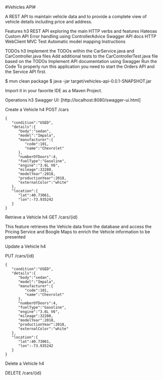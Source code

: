 #Vehicles API#

A REST API to maintain vehicle data and to provide a complete view of vehicle details including price and address.

Features h3
REST API exploring the main HTTP verbs and features
Hateoas
Custom API Error handling using ControllerAdvice
Swagger API docs
HTTP WebClient
MVC Test
Automatic model mapping
Instructions

TODOs h3
Implement the TODOs within the CarService.java and CarController.java files
Add additional tests to the CarControllerTest.java file based on the TODOs
Implement API documentation using Swagger
Run the Code
To properly run this application you need to start the Orders API and the Service API first.

$ mvn clean package
$ java -jar target/vehicles-api-0.0.1-SNAPSHOT.jar

Import it in your favorite IDE as a Maven Project.

Operations h3
Swagger UI: [http://localhost:8080/swagger-ui.html]

Create a Vehicle h4
POST /cars

```
{
   "condition":"USED",
   "details":{
      "body":"sedan",
      "model":"Impala",
      "manufacturer":{
         "code":101,
         "name":"Chevrolet"
      },
      "numberOfDoors":4,
      "fuelType":"Gasoline",
      "engine":"3.6L V6",
      "mileage":32280,
      "modelYear":2018,
      "productionYear":2018,
      "externalColor":"white"
   },
   "location":{
      "lat":40.73061,
      "lon":-73.935242
   }
}
```

Retrieve a Vehicle h4
GET /cars/{id}


This feature retrieves the Vehicle data from the database and access the Pricing Service and Boogle Maps to enrich the Vehicle information to be presented

Update a Vehicle h4

PUT /cars/{id}

```
{
   "condition":"USED",
   "details":{
      "body":"sedan",
      "model":"Impala",
      "manufacturer":{
         "code":101,
         "name":"Chevrolet"
      },
      "numberOfDoors":4,
      "fuelType":"Gasoline",
      "engine":"3.6L V6",
      "mileage":32280,
      "modelYear":2018,
      "productionYear":2018,
      "externalColor":"white"
   },
   "location":{
      "lat":40.73061,
      "lon":-73.935242
   }
}
```


Delete a Vehicle h4

DELETE /cars/{id}


